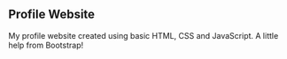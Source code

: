 ## Profile Website
My profile website created using basic HTML, CSS and JavaScript. A little help from Bootstrap!
